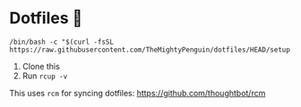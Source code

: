 # Dotfiles 🐧

```
/bin/bash -c "$(curl -fsSL https://raw.githubusercontent.com/TheMightyPenguin/dotfiles/HEAD/setup.sh)"
```

1. Clone this
2. Run `rcup -v`

This uses `rcm` for syncing dotfiles: https://github.com/thoughtbot/rcm
